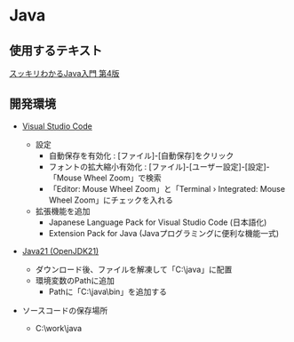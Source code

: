 # Java

## 使用するテキスト

[スッキリわかるJava入門 第4版](https://book.impress.co.jp/books/1123101044)

## 開発環境

- [Visual Studio Code](https://code.visualstudio.com/download)
  - 設定
    -  自動保存を有効化 : [ファイル]-[自動保存]をクリック
    -  フォントの拡大縮小有効化 : [ファイル]-[ユーザー設定]-[設定]-「Mouse Wheel Zoom」で検索
      - 「Editor: Mouse Wheel Zoom」と「Terminal › Integrated: Mouse Wheel Zoom」にチェックを入れる
  - 拡張機能を追加
    - Japanese Language Pack for Visual Studio Code (日本語化)
    - Extension Pack for Java (Javaプログラミングに便利な機能一式)
- [Java21 (OpenJDK21)](https://jdk.java.net/java-se-ri/21)
  - ダウンロード後、ファイルを解凍して「C:\java」に配置
  - 環境変数のPathに追加
    - Pathに「C:\java\bin」を追加する

- ソースコードの保存場所
  - C:\work\java
